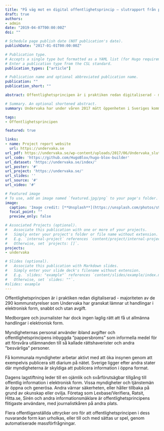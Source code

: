 ```yaml
---
title: "På väg mot en digital offentlighetsprincip – slutrapport från projektet Undervaka"
draft: true
authors:
- admin
date: "2019-04-07T00:00:00Z"
doi: ""

# Schedule page publish date (NOT publication's date).
publishDate: "2017-01-01T00:00:00Z"

# Publication type.
# Accepts a single type but formatted as a YAML list (for Hugo requirements).
# Enter a publication type from the CSL standard.
publication_types: ["article"]

# Publication name and optional abbreviated publication name.
publication: ""
publication_short: ""

abstract: Offentlighetsprincipen är i praktiken redan digitaliserad - majoriteten av de 290 kommunstyrelser som Undervaka har granskat lämnar ut handlingar i elektronisk form, snabbt och utan avgift. Medborgare och journalister har dock ingen laglig rätt att få ut allmänna handlingar i elektronisk form. Myndigheternas personal använder ibland avgifter och offentlighetsprincipens inbyggda ”pappersbroms” som informella medel för att försvåra utlämnanden till så kallade rättshaverister och andra ”besvärliga” personer. Få kommunala myndigheter arbetar aktivt med att öka insynen genom att exempelvis publicera sitt diarium på nätet. Sverige ligger efter andra stater där myndigheterna är skyldiga att publicera information i öppna format. Dagens lagstiftning leder till en ojämlik och svårförutsägbar tillgång till offentlig information i elektronisk form. Vissa myndigheter och tjänstemän är öppna och generösa. Andra värnar säkerheten, eller håller tillbaka på grund av okunskap eller ovilja. Företag som Lexbase/Verifiera, Ratsit, Hitta.se, Sirén och andra informationsmäklare är offentlighetsprincipens flitigaste användare, med journalistkåren på andra plats. Flera offentliganställda uttrycker oro för att offentlighetsprincipen i dess nuvarande form kan urholkas, eller till och med sättas ur spel, genom automatiserade massförfrågningar.

# Summary. An optional shortened abstract.
summary: Undervaka har under våren 2017 mätt öppenheten i Sveriges kommunstyrelser med hjälp av ett nykonstruerat index, kompletterat med en öppen enkätundersökning.

tags:
- Offentlighetsprincipen

featured: true

links:
- name: Project report website
  url: https://undervaka.se
url_pdf: https://undervaka.se/wp-content/uploads/2017/06/Undervaka_slutrapport_A4_print.pdf
url_code: 'https://github.com/HugoBlox/hugo-blox-builder'
url_dataset: 'https://undervaka.se/index/'
url_poster: '#'
url_project: 'https://undervaka.se/'
url_slides: ''
url_source: '#'
url_video: '#'

# Featured image
# To use, add an image named `featured.jpg/png` to your page's folder. 
image:
  caption: 'Image credit: [**Unsplash**](https://unsplash.com/photos/s9CC2SKySJM)'
  focal_point: ""
  preview_only: false

# Associated Projects (optional).
#   Associate this publication with one or more of your projects.
#   Simply enter your project's folder or file name without extension.
#   E.g. `internal-project` references `content/project/internal-project/index.md`.
#   Otherwise, set `projects: []`.
projects:
- undervaka

# Slides (optional).
#   Associate this publication with Markdown slides.
#   Simply enter your slide deck's filename without extension.
#   E.g. `slides: "example"` references `content/slides/example/index.md`.
#   Otherwise, set `slides: ""`.
#slides: example
---
```


Offentlighetsprincipen är i praktiken redan digitaliserad - majoriteten av de 290 kommunstyrelser som Undervaka har granskat lämnar ut handlingar i elektronisk form, snabbt och utan avgift.

Medborgare och journalister har dock ingen laglig rätt att få ut allmänna handlingar i elektronisk form. 

Myndigheternas personal använder ibland avgifter och offentlighetsprincipens inbyggda ”pappersbroms” som informella medel för att försvåra utlämnanden till så kallade rättshaverister och andra ”besvärliga” personer. 

Få kommunala myndigheter arbetar aktivt med att öka insynen genom att exempelvis publicera sitt diarium på nätet. Sverige ligger efter andra stater där myndigheterna är skyldiga att publicera information i öppna format. 

Dagens lagstiftning leder till en ojämlik och svårförutsägbar tillgång till offentlig information i elektronisk form. Vissa myndigheter och tjänstemän är öppna och generösa. Andra värnar säkerheten, eller håller tillbaka på grund av okunskap eller ovilja. Företag som Lexbase/Verifiera, Ratsit, Hitta.se, Sirén och andra informationsmäklare är offentlighetsprincipens flitigaste användare, med journalistkåren på andra plats. 

Flera offentliganställda uttrycker oro för att offentlighetsprincipen i dess nuvarande form kan urholkas, eller till och med sättas ur spel, genom automatiserade massförfrågningar.